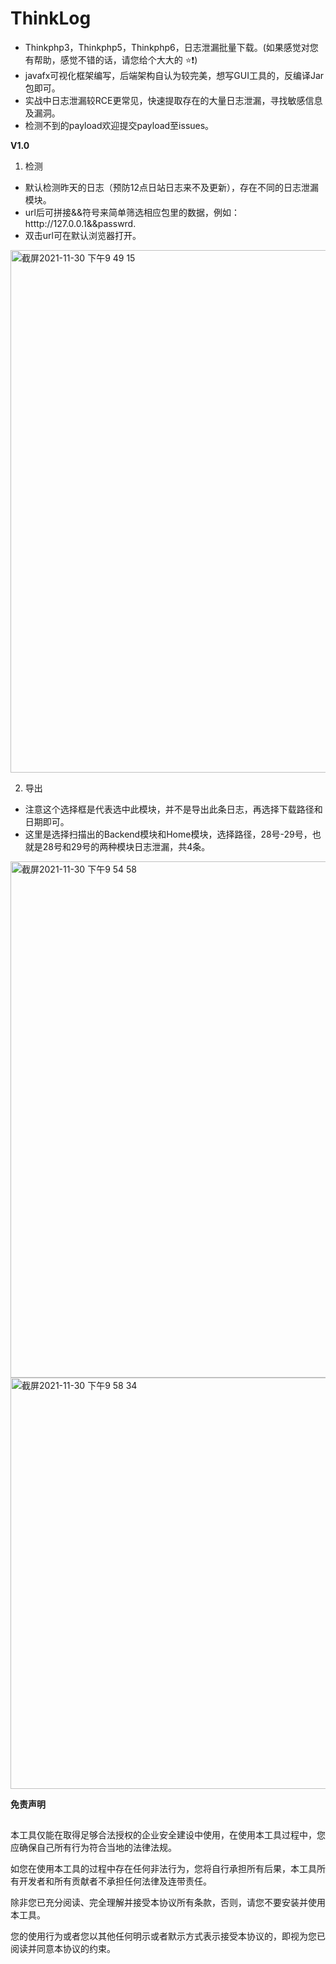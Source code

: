 # ThinkLog

* Thinkphp3，Thinkphp5，Thinkphp6，日志泄漏批量下载。(如果感觉对您有帮助，感觉不错的话，请您给个大大的 ⭐️❗️)
* javafx可视化框架编写，后端架构自认为较完美，想写GUI工具的，反编译Jar包即可。
* 实战中日志泄漏较RCE更常见，快速提取存在的大量日志泄漏，寻找敏感信息及漏洞。
* 检测不到的payload欢迎提交payload至issues。

**V1.0**
1. 检测
* 默认检测昨天的日志（预防12点日站日志来不及更新），存在不同的日志泄漏模块。
* url后可拼接&&符号来简单筛选相应包里的数据，例如：htttp://127.0.0.1&&passwrd.
* 双击url可在默认浏览器打开。
<img width="836" alt="截屏2021-11-30 下午9 49 15" src="https://user-images.githubusercontent.com/63742814/144059525-65b0c4f5-a504-473e-8353-aed3eb575c74.png">

2. 导出
* 注意这个选择框是代表选中此模块，并不是导出此条日志，再选择下载路径和日期即可。
* 这里是选择扫描出的Backend模块和Home模块，选择路径，28号-29号，也就是28号和29号的两种模块日志泄漏，共4条。
<img width="826" alt="截屏2021-11-30 下午9 54 58" src="https://user-images.githubusercontent.com/63742814/144060384-43c117e2-0eac-47dd-8067-65535b4b205f.png">
<img width="658" alt="截屏2021-11-30 下午9 58 34" src="https://user-images.githubusercontent.com/63742814/144060647-698891d6-0ace-4f7f-bfdd-23f2f1ffae30.png">



**免责声明**

##
本工具仅能在取得足够合法授权的企业安全建设中使用，在使用本工具过程中，您应确保自己所有行为符合当地的法律法规。


如您在使用本工具的过程中存在任何非法行为，您将自行承担所有后果，本工具所有开发者和所有贡献者不承担任何法律及连带责任。


除非您已充分阅读、完全理解并接受本协议所有条款，否则，请您不要安装并使用本工具。


您的使用行为或者您以其他任何明示或者默示方式表示接受本协议的，即视为您已阅读并同意本协议的约束。
